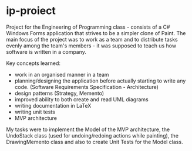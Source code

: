 # ip-proiect

Project for the Engineering of Programming class - consists of a C# Windows Forms application that strives to be a simpler clone of Paint.
The main focus of the project was to work as a team and to distribute tasks evenly among the team's members - it was supposed to teach us how software is written in a company.

Key concepts learned:
- work in an organised manner in a team
- planning/designing the application before actually starting to write any code. (Software Requirements Specification - Architecture)
- design patterns (Strategy, Memento)
- improved ability to both create and read UML diagrams
- writing documentation in LaTeX
- writing unit tests
- MVP architecture

My tasks were to implement the Model of the MVP architecture, the UndoStack class (used for undoing/redoing actions while painting), the DrawingMemento class and also to create Unit Tests for the Model class.
